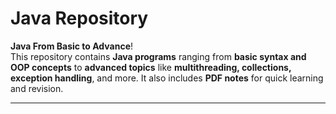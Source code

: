 # Java Repository

**Java From Basic to Advance**!  
This repository contains **Java programs** ranging from **basic syntax and OOP concepts** to **advanced topics** like **multithreading, collections, exception handling**, and more. It also includes **PDF notes** for quick learning and revision.

---

